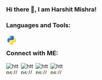 ### Hi there 👋, I am Harshit Mishra!

### Languages and Tools:
<img align="left" alt="Python" width="30px" src="https://github.com/devicons/devicon/blob/master/icons/python/python-original.svg"><br>

### Connect with ME:

<a href="https://www.linkedin.com/in/harshitmishra13"><img align="left" src="https://raw.githubusercontent.com/rahuldkjain/github-profile-readme-generator/master/src/images/icons/Social/linked-in-alt.svg" alt="https://www.linkedin.com/in/harshitmishra13" height="30" width="40" style="max-width: 100%;" link="https://www.linkedin.com/in/harshitmishra13"></a>
<a href="https://www.hackerrank.com/profile/harshitmishra13"><img align="left" src="https://raw.githubusercontent.com/rahuldkjain/github-profile-readme-generator/master/src/images/icons/Social/hackerrank.svg" alt="https://www.hackerrank.com/profile/harshitmishra13" height="30" width="40" style="max-width: 100%;"></a>
<a href="https://www.instagram.com/harshittmishraa"><img align="left" src="https://raw.githubusercontent.com/rahuldkjain/github-profile-readme-generator/master/src/images/icons/Social/instagram.svg" alt="https://www.instagram.com/harshittmishraa" height="30" width="40" style="max-width: 100%;"></a>
<a href="https://www.twitter.com/theHarshitM"><img align="left" src="https://raw.githubusercontent.com/rahuldkjain/github-profile-readme-generator/master/src/images/icons/Social/twitter.svg" alt="https://www.twitter.com/theHarshitM" height="30" width="40" style="max-width: 100%;"></a>

<!--
**harshitmishra13/harshitmishra13** is a ✨ _special_ ✨ repository because its `README.md` (this file) appears on your GitHub profile.

Here are some ideas to get you started:

- 🔭 I’m currently working on ...
- 🌱 I’m currently learning ...
- 👯 I’m looking to collaborate on ...
- 🤔 I’m looking for help with ...
- 💬 Ask me about ...
- 📫 How to reach me: ...
- 😄 Pronouns: ...
- ⚡ Fun fact: ...
-->
